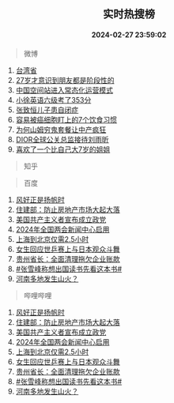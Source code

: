 <div align="center"><h2>实时热搜榜</h2><h4>2024-02-27 23:59:02</h4></div>

> 微博  

1. [台湾省](https://s.weibo.com/weibo?q=%E5%8F%B0%E6%B9%BE%E7%9C%81&t=31&band_rank=1&Refer=top)<br />
2. [27岁才意识到朋友都是阶段性的](https://s.weibo.com/weibo?q=27%E5%B2%81%E6%89%8D%E6%84%8F%E8%AF%86%E5%88%B0%E6%9C%8B%E5%8F%8B%E9%83%BD%E6%98%AF%E9%98%B6%E6%AE%B5%E6%80%A7%E7%9A%84&t=31&band_rank=2&Refer=top)<br />
3. [中国空间站进入常态化运营模式](https://s.weibo.com/weibo?q=%23%E4%B8%AD%E5%9B%BD%E7%A9%BA%E9%97%B4%E7%AB%99%E8%BF%9B%E5%85%A5%E5%B8%B8%E6%80%81%E5%8C%96%E8%BF%90%E8%90%A5%E6%A8%A1%E5%BC%8F%23&t=31&band_rank=3&Refer=top)<br />
4. [小徐英语六级考了353分](https://s.weibo.com/weibo?q=%23%E5%B0%8F%E5%BE%90%E8%8B%B1%E8%AF%AD%E5%85%AD%E7%BA%A7%E8%80%83%E4%BA%86353%E5%88%86%23&t=31&band_rank=4&Refer=top)<br />
5. [张致恒儿子患自闭症](https://s.weibo.com/weibo?q=%23%E5%BC%A0%E8%87%B4%E6%81%92%E5%84%BF%E5%AD%90%E6%82%A3%E8%87%AA%E9%97%AD%E7%97%87%23&t=31&band_rank=5&Refer=top)<br />
6. [容易被癌细胞盯上的7个饮食习惯](https://s.weibo.com/weibo?q=%23%E5%AE%B9%E6%98%93%E8%A2%AB%E7%99%8C%E7%BB%86%E8%83%9E%E7%9B%AF%E4%B8%8A%E7%9A%847%E4%B8%AA%E9%A5%AE%E9%A3%9F%E4%B9%A0%E6%83%AF%23&t=31&band_rank=6&Refer=top)<br />
7. [为何山姆穷鬼套餐让中产疯狂](https://s.weibo.com/weibo?q=%23%E4%B8%BA%E4%BD%95%E5%B1%B1%E5%A7%86%E7%A9%B7%E9%AC%BC%E5%A5%97%E9%A4%90%E8%AE%A9%E4%B8%AD%E4%BA%A7%E7%96%AF%E7%8B%82%23&t=31&band_rank=7&Refer=top)<br />
8. [DIOR全球公关总监接待刘雨昕](https://s.weibo.com/weibo?q=%23DIOR%E5%85%A8%E7%90%83%E5%85%AC%E5%85%B3%E6%80%BB%E7%9B%91%E6%8E%A5%E5%BE%85%E5%88%98%E9%9B%A8%E6%98%95%23&t=31&band_rank=8&Refer=top)<br />
9. [喜欢了一个比自己大7岁的姐姐](https://s.weibo.com/weibo?q=%23%E5%96%9C%E6%AC%A2%E4%BA%86%E4%B8%80%E4%B8%AA%E6%AF%94%E8%87%AA%E5%B7%B1%E5%A4%A77%E5%B2%81%E7%9A%84%E5%A7%90%E5%A7%90%23&t=31&band_rank=9&Refer=top)<br />

> 知乎  


> 百度  

1. [风好正是扬帆时](https://www.baidu.com/s?wd=%E9%A3%8E%E5%A5%BD%E6%AD%A3%E6%98%AF%E6%89%AC%E5%B8%86%E6%97%B6&sa=fyb_news&rsv_dl=fyb_news)<br />
2. [住建部：防止房地产市场大起大落](https://www.baidu.com/s?wd=%E4%BD%8F%E5%BB%BA%E9%83%A8%EF%BC%9A%E9%98%B2%E6%AD%A2%E6%88%BF%E5%9C%B0%E4%BA%A7%E5%B8%82%E5%9C%BA%E5%A4%A7%E8%B5%B7%E5%A4%A7%E8%90%BD&sa=fyb_news&rsv_dl=fyb_news)<br />
3. [美国共产主义者宣布成立政党](https://www.baidu.com/s?wd=%E7%BE%8E%E5%9B%BD%E5%85%B1%E4%BA%A7%E4%B8%BB%E4%B9%89%E8%80%85%E5%AE%A3%E5%B8%83%E6%88%90%E7%AB%8B%E6%94%BF%E5%85%9A&sa=fyb_news&rsv_dl=fyb_news)<br />
4. [2024年全国两会新闻中心启用](https://www.baidu.com/s?wd=2024%E5%B9%B4%E5%85%A8%E5%9B%BD%E4%B8%A4%E4%BC%9A%E6%96%B0%E9%97%BB%E4%B8%AD%E5%BF%83%E5%90%AF%E7%94%A8&sa=fyb_news&rsv_dl=fyb_news)<br />
5. [上海到北京仅需2.5小时](https://www.baidu.com/s?wd=%E4%B8%8A%E6%B5%B7%E5%88%B0%E5%8C%97%E4%BA%AC%E4%BB%85%E9%9C%802.5%E5%B0%8F%E6%97%B6&sa=fyb_news&rsv_dl=fyb_news)<br />
6. [女生回应世乒赛上与日本观众斗舞](https://www.baidu.com/s?wd=%E5%A5%B3%E7%94%9F%E5%9B%9E%E5%BA%94%E4%B8%96%E4%B9%92%E8%B5%9B%E4%B8%8A%E4%B8%8E%E6%97%A5%E6%9C%AC%E8%A7%82%E4%BC%97%E6%96%97%E8%88%9E&sa=fyb_news&rsv_dl=fyb_news)<br />
7. [贵州省长：全面清理拖欠企业账款](https://www.baidu.com/s?wd=%E8%B4%B5%E5%B7%9E%E7%9C%81%E9%95%BF%EF%BC%9A%E5%85%A8%E9%9D%A2%E6%B8%85%E7%90%86%E6%8B%96%E6%AC%A0%E4%BC%81%E4%B8%9A%E8%B4%A6%E6%AC%BE&sa=fyb_news&rsv_dl=fyb_news)<br />
8. [#张雪峰称想出国读书先看这本书#](https://www.baidu.com/s?wd=%23%E5%BC%A0%E9%9B%AA%E5%B3%B0%E7%A7%B0%E6%83%B3%E5%87%BA%E5%9B%BD%E8%AF%BB%E4%B9%A6%E5%85%88%E7%9C%8B%E8%BF%99%E6%9C%AC%E4%B9%A6%23&sa=fyb_news&rsv_dl=fyb_news)<br />
9. [河南多地发生山火？](https://www.baidu.com/s?wd=%E6%B2%B3%E5%8D%97%E5%A4%9A%E5%9C%B0%E5%8F%91%E7%94%9F%E5%B1%B1%E7%81%AB%EF%BC%9F&sa=fyb_news&rsv_dl=fyb_news)<br />

> 哔哩哔哩  

1. [风好正是扬帆时](https://www.baidu.com/s?wd=%E9%A3%8E%E5%A5%BD%E6%AD%A3%E6%98%AF%E6%89%AC%E5%B8%86%E6%97%B6&sa=fyb_news&rsv_dl=fyb_news)<br />
2. [住建部：防止房地产市场大起大落](https://www.baidu.com/s?wd=%E4%BD%8F%E5%BB%BA%E9%83%A8%EF%BC%9A%E9%98%B2%E6%AD%A2%E6%88%BF%E5%9C%B0%E4%BA%A7%E5%B8%82%E5%9C%BA%E5%A4%A7%E8%B5%B7%E5%A4%A7%E8%90%BD&sa=fyb_news&rsv_dl=fyb_news)<br />
3. [美国共产主义者宣布成立政党](https://www.baidu.com/s?wd=%E7%BE%8E%E5%9B%BD%E5%85%B1%E4%BA%A7%E4%B8%BB%E4%B9%89%E8%80%85%E5%AE%A3%E5%B8%83%E6%88%90%E7%AB%8B%E6%94%BF%E5%85%9A&sa=fyb_news&rsv_dl=fyb_news)<br />
4. [2024年全国两会新闻中心启用](https://www.baidu.com/s?wd=2024%E5%B9%B4%E5%85%A8%E5%9B%BD%E4%B8%A4%E4%BC%9A%E6%96%B0%E9%97%BB%E4%B8%AD%E5%BF%83%E5%90%AF%E7%94%A8&sa=fyb_news&rsv_dl=fyb_news)<br />
5. [上海到北京仅需2.5小时](https://www.baidu.com/s?wd=%E4%B8%8A%E6%B5%B7%E5%88%B0%E5%8C%97%E4%BA%AC%E4%BB%85%E9%9C%802.5%E5%B0%8F%E6%97%B6&sa=fyb_news&rsv_dl=fyb_news)<br />
6. [女生回应世乒赛上与日本观众斗舞](https://www.baidu.com/s?wd=%E5%A5%B3%E7%94%9F%E5%9B%9E%E5%BA%94%E4%B8%96%E4%B9%92%E8%B5%9B%E4%B8%8A%E4%B8%8E%E6%97%A5%E6%9C%AC%E8%A7%82%E4%BC%97%E6%96%97%E8%88%9E&sa=fyb_news&rsv_dl=fyb_news)<br />
7. [贵州省长：全面清理拖欠企业账款](https://www.baidu.com/s?wd=%E8%B4%B5%E5%B7%9E%E7%9C%81%E9%95%BF%EF%BC%9A%E5%85%A8%E9%9D%A2%E6%B8%85%E7%90%86%E6%8B%96%E6%AC%A0%E4%BC%81%E4%B8%9A%E8%B4%A6%E6%AC%BE&sa=fyb_news&rsv_dl=fyb_news)<br />
8. [#张雪峰称想出国读书先看这本书#](https://www.baidu.com/s?wd=%23%E5%BC%A0%E9%9B%AA%E5%B3%B0%E7%A7%B0%E6%83%B3%E5%87%BA%E5%9B%BD%E8%AF%BB%E4%B9%A6%E5%85%88%E7%9C%8B%E8%BF%99%E6%9C%AC%E4%B9%A6%23&sa=fyb_news&rsv_dl=fyb_news)<br />
9. [河南多地发生山火？](https://www.baidu.com/s?wd=%E6%B2%B3%E5%8D%97%E5%A4%9A%E5%9C%B0%E5%8F%91%E7%94%9F%E5%B1%B1%E7%81%AB%EF%BC%9F&sa=fyb_news&rsv_dl=fyb_news)<br />
